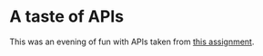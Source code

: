# A taste of APIs
This was an evening of fun with APIs taken from [this assignment](https://github.com/turingschool/lesson_plans/blob/master/ruby_02-web_applications_with_ruby/exploring_apis.markdown).
